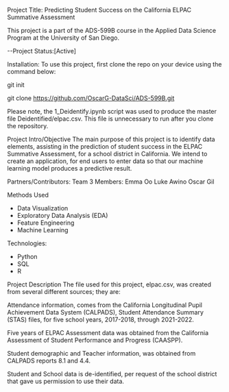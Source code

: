 Project Title: Predicting Student Success on the California ELPAC Summative Assessment

This project is a part of the ADS-599B course in the Applied Data Science Program at the University of San Diego.

--Project Status:[Active]

Installation:
To use this project, first clone the repo on your device using the command below:

git init

git clone https://github.com/OscarG-DataSci/ADS-599B.git

Please note, the 1_Deidentify.ipynb script was used to produce the master file Deidentified/elpac.csv. This file is unnecessary to run after you clone the repository.

Project Intro/Objective
The main purpose of this project is to identify data elements, assisting in the prediction of student success in the ELPAC Summative Assessment, for a school district in California.
We intend to create an application, for end users to enter data so that our machine learning model produces a predictive result.

Partners/Contributors:
Team 3 Members:
Emma Oo
Luke Awino
Oscar Gil

Methods Used
- Data Visualization
- Exploratory Data Analysis (EDA)
- Feature Engineering
- Machine Learning

Technologies:
- Python
- SQL
- R

Project Description
The file used for this project, elpac.csv, was created from several different sources; they are:

Attendance information, comes from the California Longitudinal Pupil Achievement Data System (CALPADS), Student Attendance Summary (STAS) files, 
for five school years, 2017-2018, through 2021-2022.

Five years of ELPAC Assessment data was obtained from the California Assessment of Student Performance and Progress (CAASPP).

Student demographic and Teacher information, was obtained from CALPADS reports 8.1 and 4.4.

Student and School data is de-identified, per request of the school district that gave us permission to use their data.